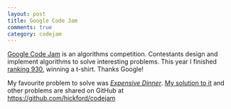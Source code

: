 ```yaml
---
layout: post
title: Google Code Jam
comments: true
category: codejam
---
```


[Google Code Jam](https://code.google.com/codejam/) is an algorithms competition. Contestants design and implement algorithms to solve interesting problems. This year I finished [ranking 930](https://code.google.com/codejam/contest/1150486/scoreboard?c=1150486#sp=926), winning a t-shirt. Thanks Google!

My favourite problem to solve was [*Expensive Dinner*](http://code.google.com/codejam/contest/dashboard?c=1150486#s=p2). [My solution to it](https://github.com/hickford/codejam/blob/master/2011/2/dinner/dinner.py) and other problems are shared on GitHub at <https://github.com/hickford/codejam>

